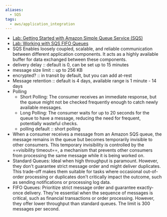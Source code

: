 ```yaml
---
aliases:
  - SQS
tags:
  - aws/application_integration
---
```

* [Lab: Getting Started with Amazon Simple Queue Service (SQS)](https://www.educative.io/cloudlabs/getting-started-with-amazon-simple-queue-service-sqs)
* [Lab: Working with SQS FIFO Queues](https://www.educative.io/cloudlabs/working-with-sqs-fifo-queues)
* SQS Enables loosely coupled, scalable, and reliable communication between different application components. It acts as a highly available buffer for data exchanged between these components.
* delivery delay :: default is 0, can be set up to 15 minutes
* message size limit :: up to 256 KB
* encrypted? :: in transit by default, but you can add at-rest
* Message retention :: default is 4 days, available range is 1 minute - 14 days
* Polling
	* Short Polling: The consumer receives an immediate response, but the queue might not be checked frequently enough to catch newly available messages.
	* Long Polling: The consumer waits for up to 20 seconds for the queue to have a message, reducing the need for frequent, potentially wasteful checks.
	* polling default :: short polling
		<!--SR:!2025-04-28,3,250-->
* When a consumer receives a message from an Amazon SQS queue, the message remains in the queue but becomes temporarily invisible to other consumers. This temporary invisibility is controlled by the ==visibility timeout==, a mechanism that prevents other consumers from processing the same message while it is being worked on.
* Standard Queues: Ideal when high throughput is paramount. However, they don't guarantee strict message order and might deliver duplicates. This trade-off makes them suitable for tasks where occasional out-of-order processing or duplicates don't critically impact the outcome, such as sending notifications or processing log data.
* FIFO Queues: Prioritize strict message order and guarantee exactly-once delivery. They're essential when the sequence of messages is critical, such as financial transactions or order processing. However, they offer lower throughput than standard queues. The limit is 300 messages per second. 